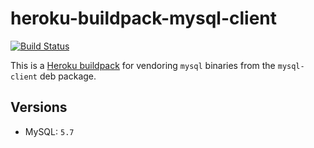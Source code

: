 # heroku-buildpack-mysql-client

[![Build Status](https://github.com/crazyantlabs/heroku-buildpack-mysql-client/actions/workflows/ruby.yml/badge.svg)](https://github.com/crazyantlabs/heroku-buildpack-mysql-client/actions)

This is a [Heroku buildpack](http://devcenter.heroku.com/articles/buildpacks) for vendoring `mysql` binaries from the `mysql-client` deb package.

## Versions

* MySQL: `5.7`


